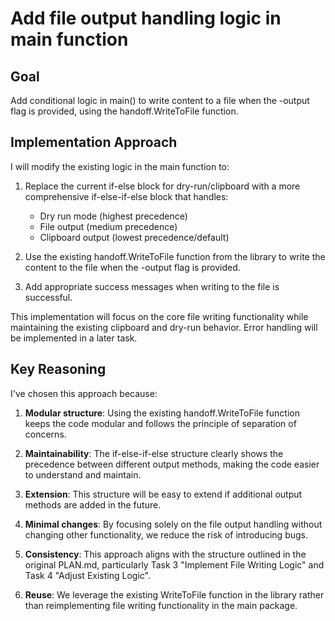 # Add file output handling logic in main function

## Goal
Add conditional logic in main() to write content to a file when the -output flag is provided, using the handoff.WriteToFile function.

## Implementation Approach
I will modify the existing logic in the main function to:

1. Replace the current if-else block for dry-run/clipboard with a more comprehensive if-else-if-else block that handles:
   - Dry run mode (highest precedence)
   - File output (medium precedence)
   - Clipboard output (lowest precedence/default)

2. Use the existing handoff.WriteToFile function from the library to write the content to the file when the -output flag is provided.

3. Add appropriate success messages when writing to the file is successful.

This implementation will focus on the core file writing functionality while maintaining the existing clipboard and dry-run behavior. Error handling will be implemented in a later task.

## Key Reasoning
I've chosen this approach because:

1. **Modular structure**: Using the existing handoff.WriteToFile function keeps the code modular and follows the principle of separation of concerns.

2. **Maintainability**: The if-else-if-else structure clearly shows the precedence between different output methods, making the code easier to understand and maintain.

3. **Extension**: This structure will be easy to extend if additional output methods are added in the future.

4. **Minimal changes**: By focusing solely on the file output handling without changing other functionality, we reduce the risk of introducing bugs.

5. **Consistency**: This approach aligns with the structure outlined in the original PLAN.md, particularly Task 3 "Implement File Writing Logic" and Task 4 "Adjust Existing Logic".

6. **Reuse**: We leverage the existing WriteToFile function in the library rather than reimplementing file writing functionality in the main package.